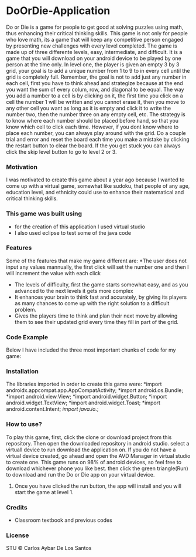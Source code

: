 # DoOrDie-Application

Do or Die is a game for people to get good at solving puzzles using math, thus enhancing their critical thinking skills. This game is not only for people who love math, its a game that will keep any competitive person engaged by presenting new challenges with every level completed. The game is made up of three differente levels, easy, intermediate, and difficult. It is a game that you will download on your android device to be played by one person at the time only. In level one, the player is given an empty 3 by 3 grid, your goal is to add a unique number from 1 to 9 to in every cell until the grid is completely full. Remember, the goal is not to add just any number in each cell, first you have to think ahead and strategize because at the end you want the sum of every colum, row, and diagonal to be equal. The way you add a number to a cell is by clicking on it, the first time you click on a cell the number 1 will be written and you cannot erase it, then you move to any other cell you want as long as it is empty and click it to write the number two, then the number three on any empty cell, etc. The strategy is to know where each number should be placed before hand, so that you know which cell to click each time. However, if you dont know where to place each number, you can always play around with the grid. Do a couple trial and error and reset the board each time you make a mistake by clicking the restart button to clear the board. If the you get stuck you can always click the skip level button to go to level 2 or 3.

### Motivation

I was motivated to create this game about a year ago because I wanted to come up with a virtual game, somewhat like sudoku, that people of any age, education level, and ethnicity could use to enhance their matematical and critical thinking skills.

### This game was built using

* for the creation of this application I used virtual studio
* I also used eclipse to test some of the java code

### Features

Some of the features that make my game different are:
*The user does not input any values mannually, the first click will set the number one and then I will increment the value with each click
* The levels of difficulty, first the game starts somewhat easy, and as you advanced to the next levels it gets more complex
* It enhances your brain to think fast and accurately, by giving its players as many chances to come up with the right solution to a difficult problem. 
* Gives the players time to think and plan their next move by allowing them to see their updated grid every time they fill in part of the grid.

### Code Example

Below I have included the three most important chunks of code for my game:



### Installation

The libraries imported in order to create this game were:
*import androidx.appcompat.app.AppCompatActivity;
*import android.os.Bundle;
*import android.view.View;
*import android.widget.Button;
*import android.widget.TextView;
*import android.widget.Toast;
*import android.content.Intent;
*import java.io.*;


### How to use?

To play this game, first, click the clone or download project from this repository. Then open the downloaded repository in android studio. select a virtuall device to run download the application on. If you do not have a virtual device created, go ahead and open the AVD Manager in virtual studio to create one. This game runs on 98% of android devices, so feel free to download whichever phone you like best. then click the green triangle(Run) to download and run the Do or Die app on your virtual device. 

1. Once you have clicked the run button, the app will install and you will start the game at level 1.
		
 
### Credits

* Classroom textbook and previous codes

### License

STU © Carlos Aybar De Los Santos
